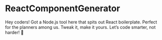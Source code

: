 # ReactComponentGenerator
Hey coders! Got a Node.js tool here that spits out React boilerplate. Perfect for the planners among us. Tweak it, make it yours. Let’s code smarter, not harder! 🚀
